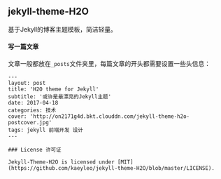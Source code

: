 ## jekyll-theme-H2O

基于Jekyll的博客主题模板，简洁轻量。

#### 写一篇文章

文章一般都放在`_posts`文件夹里，每篇文章的开头都需要设置一些头信息：

```
---
layout: post
title: 'H2O theme for Jekyll'
subtitle: '或许是最漂亮的Jekyll主题'
date: 2017-04-18
categories: 技术
cover: 'http://on2171g4d.bkt.clouddn.com/jekyll-theme-h2o-postcover.jpg'
tags: jekyll 前端开发 设计
---

### License 许可证

Jekyll-Theme-H2O is licensed under [MIT](https://github.com/kaeyleo/jekyll-theme-H2O/blob/master/LICENSE).
